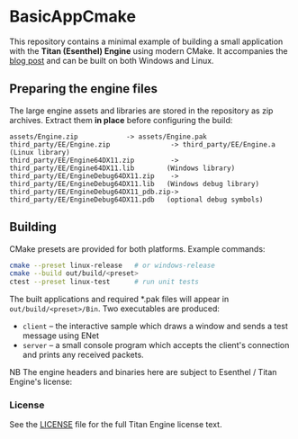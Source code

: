 # BasicAppCmake

This repository contains a minimal example of building a small application with the **Titan (Esenthel) Engine** using modern CMake.  It accompanies the [blog post](https://medium.com/@drew.gilpin/esenthel-titan-engine-visual-studio-cmake-wsl-project-75da74e3d5b6) and can be built on both Windows and Linux.

## Preparing the engine files

The large engine assets and libraries are stored in the repository as zip archives.  Extract them **in place** before configuring the build:

```
assets/Engine.zip            -> assets/Engine.pak
third_party/EE/Engine.zip               -> third_party/EE/Engine.a                (Linux library)
third_party/EE/Engine64DX11.zip         -> third_party/EE/Engine64DX11.lib        (Windows library)
third_party/EE/EngineDebug64DX11.zip    -> third_party/EE/EngineDebug64DX11.lib   (Windows debug library)
third_party/EE/EngineDebug64DX11_pdb.zip-> third_party/EE/EngineDebug64DX11.pdb   (optional debug symbols)
```

## Building

CMake presets are provided for both platforms.  Example commands:

```bash
cmake --preset linux-release   # or windows-release
cmake --build out/build/<preset>
ctest --preset linux-test      # run unit tests
```

The built applications and required *.pak files will appear in
`out/build/<preset>/Bin`.  Two executables are produced:

- `client` – the interactive sample which draws a window and sends a test
  message using ENet
- `server` – a small console program which accepts the client's connection and
  prints any received packets.

NB The engine headers and binaries here are subject to Esenthel / Titan Engine's license:
### License
See the [LICENSE](LICENSE) file for the full Titan Engine license text.
